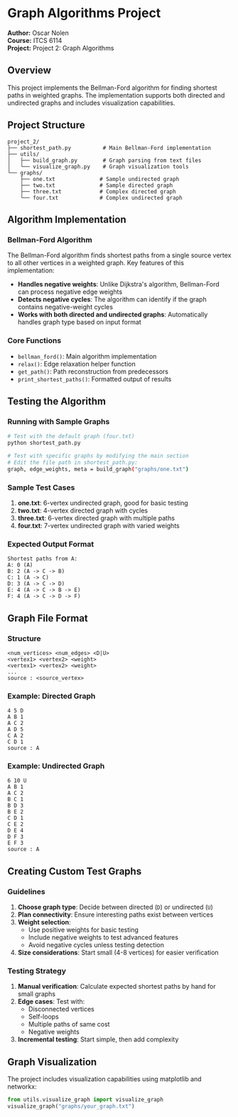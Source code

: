 # Graph Algorithms Project

**Author:** Oscar Nolen  
**Course:** ITCS 6114  
**Project:** Project 2: Graph Algorithms

## Overview

This project implements the Bellman-Ford algorithm for finding shortest paths in weighted graphs. The implementation supports both directed and undirected graphs and includes visualization capabilities.

## Project Structure

```
project_2/
├── shortest_path.py          # Main Bellman-Ford implementation
├── utils/
│   ├── build_graph.py        # Graph parsing from text files
│   └── visualize_graph.py    # Graph visualization tools
└── graphs/
    ├── one.txt              # Sample undirected graph
    ├── two.txt              # Sample directed graph
    ├── three.txt            # Complex directed graph
    └── four.txt             # Complex undirected graph
```

## Algorithm Implementation

### Bellman-Ford Algorithm

The Bellman-Ford algorithm finds shortest paths from a single source vertex to all other vertices in a weighted graph. Key features of this implementation:

- **Handles negative weights**: Unlike Dijkstra's algorithm, Bellman-Ford can process negative edge weights
- **Detects negative cycles**: The algorithm can identify if the graph contains negative-weight cycles
- **Works with both directed and undirected graphs**: Automatically handles graph type based on input format

### Core Functions

- `bellman_ford()`: Main algorithm implementation
- `relax()`: Edge relaxation helper function  
- `get_path()`: Path reconstruction from predecessors
- `print_shortest_paths()`: Formatted output of results

## Testing the Algorithm

### Running with Sample Graphs

```bash
# Test with the default graph (four.txt)
python shortest_path.py

# Test with specific graphs by modifying the main section
# Edit the file path in shortest_path.py:
graph, edge_weights, meta = build_graph("graphs/one.txt")
```

### Sample Test Cases

1. **one.txt**: 6-vertex undirected graph, good for basic testing
2. **two.txt**: 4-vertex directed graph with cycles
3. **three.txt**: 6-vertex directed graph with multiple paths
4. **four.txt**: 7-vertex undirected graph with varied weights

### Expected Output Format

```
Shortest paths from A:
A: 0 (A)
B: 2 (A -> C -> B)
C: 1 (A -> C)
D: 3 (A -> C -> D)
E: 4 (A -> C -> B -> E)
F: 4 (A -> C -> D -> F)
```

## Graph File Format

### Structure

```
<num_vertices> <num_edges> <D|U>
<vertex1> <vertex2> <weight>
<vertex1> <vertex2> <weight>
...
source : <source_vertex>
```

### Example: Directed Graph

```
4 5 D
A B 1
A C 2
A D 5
C A 2
C D 1
source : A
```

### Example: Undirected Graph

```
6 10 U
A B 1
A C 2
B C 1
B D 3
B E 2
C D 1
C E 2
D E 4
D F 3
E F 3
source : A
```

## Creating Custom Test Graphs

### Guidelines

1. **Choose graph type**: Decide between directed (`D`) or undirected (`U`)
2. **Plan connectivity**: Ensure interesting paths exist between vertices
3. **Weight selection**: 
   - Use positive weights for basic testing
   - Include negative weights to test advanced features
   - Avoid negative cycles unless testing detection
4. **Size considerations**: Start small (4-8 vertices) for easier verification

### Testing Strategy

1. **Manual verification**: Calculate expected shortest paths by hand for small graphs
2. **Edge cases**: Test with:
   - Disconnected vertices
   - Self-loops
   - Multiple paths of same cost
   - Negative weights
3. **Incremental testing**: Start simple, then add complexity

## Graph Visualization

The project includes visualization capabilities using matplotlib and networkx:

```python
from utils.visualize_graph import visualize_graph
visualize_graph("graphs/your_graph.txt")
```
